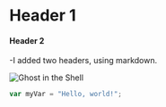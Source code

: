 # Header 1
#### Header 2

-I added two headers, using markdown.

![Ghost in the Shell](https://madmuseum.org/sites/default/files/styles/slider/public/2019/02/Ghost%20in%20the%20Shell_07.png?itok=DLHBB32Y)

``` javascript
var myVar = "Hello, world!";
```
